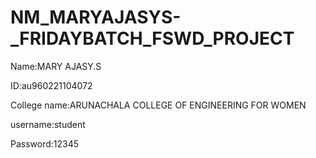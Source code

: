 # NM_MARYAJASYS-_FRIDAYBATCH_FSWD_PROJECT
Name:MARY AJASY.S

ID:au960221104072

College name:ARUNACHALA COLLEGE OF ENGINEERING FOR WOMEN

username:student

Password:12345
